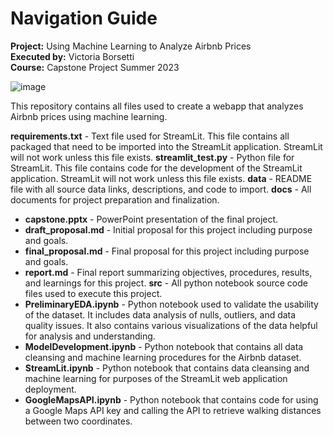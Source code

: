# Navigation Guide
**Project:** Using Machine Learning to Analyze Airbnb Prices \
**Executed by:** Victoria Borsetti \
**Course:** Capstone Project Summer 2023

![image](https://github.com/vicotriangle/victoria_data606/assets/135077759/acff7126-38cb-4d52-b7af-68f4a96e62e7)

This repository contains all files used to create a webapp that analyzes Airbnb prices using machine learning.

**requirements.txt** - Text file used for StreamLit. This file contains all packaged that need to be imported into the StreamLit application. StreamLit will not work unless this file exists.
**streamlit_test.py** - Python file for StreamLit. This file contains code for the development of the StreamLit application. StreamLit will not work unless this file exists.
**data** - README file with all source data links, descriptions, and code to import.
**docs** - All documents for project preparation and finalization.
  - **capstone.pptx** - PowerPoint presentation of the final project.
  - **draft_proposal.md** - Initial proposal for this project including purpose and goals.
  - **final_proposal.md** - Final proposal for this project including purpose and goals.
  - **report.md** - Final report summarizing objectives, procedures, results, and learnings for this project.
**src** - All python notebook source code files used to execute this project.
  - **PreliminaryEDA.ipynb** - Python notebook used to validate the usability of the dataset. It includes data analysis of nulls, outliers, and data quality issues. It also contains various visualizations of the data helpful for analysis and understanding.
  - **ModelDevelopment.ipynb** - Python notebook that contains all data cleansing and machine learning procedures for the Airbnb dataset.
  - **StreamLit.ipynb** - Python notebook that contains data cleansing and machine learning for purposes of the StreamLit web application deployment.
  - **GoogleMapsAPI.ipynb** - Python notebook that contains code for using a Google Maps API key and calling the API to retrieve walking distances between two coordinates.
